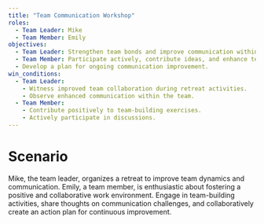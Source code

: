 ```yaml
---
title: "Team Communication Workshop"
roles:
  - Team Leader: Mike
  - Team Member: Emily
objectives:
  - Team Leader: Strengthen team bonds and improve communication within the group.
  - Team Member: Participate actively, contribute ideas, and enhance teamwork.
  - Develop a plan for ongoing communication improvement.
win_conditions:
  - Team Leader:
    - Witness improved team collaboration during retreat activities.
    - Observe enhanced communication within the team.
  - Team Member:
    - Contribute positively to team-building exercises.
    - Actively participate in discussions.
---
```


# Scenario
Mike, the team leader, organizes a retreat to improve team dynamics and communication. Emily, a team member, is enthusiastic about fostering a positive and collaborative work environment. Engage in team-building activities, share thoughts on communication challenges, and collaboratively create an action plan for continuous improvement.
